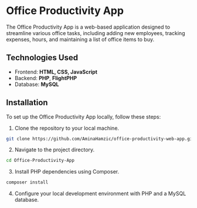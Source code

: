 
# Office Productivity App

The Office Productivity App is a web-based application designed to streamline various office tasks, including adding new employees, tracking expenses, hours, and maintaining a list of office items to buy.

## Technologies Used
- Frontend: **HTML, CSS, JavaScript**
- Backend: **PHP**, **FlightPHP**
- Database: **MySQL**

## Installation
To set up the Office Productivity App locally, follow these steps:

1. Clone the repository to your local machine.
 ```sh
 git clone https://github.com/AminaHamzic/office-productivity-web-app.git
  ```
2. Navigate to the project directory.  
  ```sh
  cd Office-Productivity-App
  ```
3. Install PHP dependencies using Composer.
  ```sh
  composer install
  ```
4. Configure your local development environment with PHP and a MySQL database.
